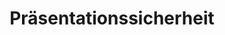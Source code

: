 ---
title: Präsentationssicherheit
type: docs
weight: 60
url: /androidjava/presentation-security/
---